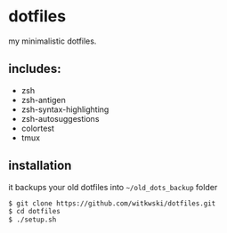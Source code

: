 # dotfiles

my minimalistic dotfiles.


## includes:
- zsh
- zsh-antigen
- zsh-syntax-highlighting
- zsh-autosuggestions
- colortest
- tmux


## installation

it backups your old dotfiles into `~/old_dots_backup` folder

```sh
$ git clone https://github.com/witkwski/dotfiles.git
$ cd dotfiles
$ ./setup.sh
```
